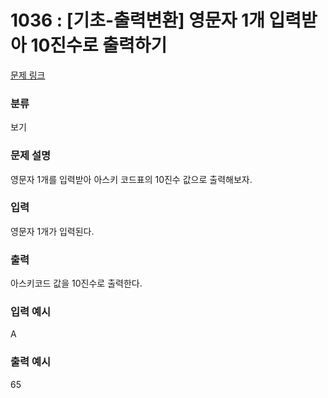# 1036 : [기초-출력변환] 영문자 1개 입력받아 10진수로 출력하기

[문제 링크](https://www.codeup.kr/problem.php?id=1036)

### 분류

보기

### 문제 설명

<p>영문자 1개를 입력받아 아스키 코드표의 10진수 값으로 출력해보자.</p>

### 입력

<p>영문자 1개가 입력된다.</p>

### 출력

<p>아스키코드 값을 10진수로 출력한다.</p>

### 입력 예시

<p>A</p>

### 출력 예시

<p>65</p>
